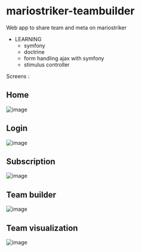 # mariostriker-teambuilder
Web app to share team and meta on mariostriker

* LEARNING
  * symfony
  * doctrine
  * form handling ajax with symfony
  * stimulus controller


Screens :
## Home
![image](https://user-images.githubusercontent.com/37612938/202159382-b69467b7-b944-4b0c-af42-ee6e798ccc07.png)
## Login
![image](https://user-images.githubusercontent.com/37612938/202159558-24560c60-4ea0-45ef-b61c-5e30855dcb30.png)
## Subscription
![image](https://user-images.githubusercontent.com/37612938/202159617-79dfca0f-baf2-439d-8aec-34ce615fd686.png)
## Team builder
![image](https://user-images.githubusercontent.com/37612938/202159811-bcfcb9d8-6f7d-4a00-92a4-e8cc1466ff5a.png)
## Team visualization
![image](https://user-images.githubusercontent.com/37612938/202162102-8c8a8822-75b2-468e-ba11-076d489fcd61.png)


